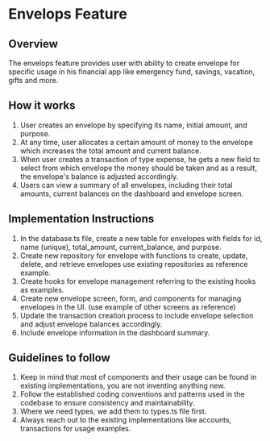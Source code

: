 # Envelops Feature

## Overview

The envelops feature provides user with ability to create envelope for specific
usage in his financial app like emergency fund, savings, vacation, gifts and
more.

## How it works

1. User creates an envelope by specifying its name, initial amount, and purpose.
2. At any time, user allocates a certain amount of money to the envelope which
   increases the total amount and current balance.
3. When user creates a transaction of type expense, he gets a new field to
   select from which envelope the money should be taken and as a result, the
   envelope's balance is adjusted accordingly.
4. Users can view a summary of all envelopes, including their total amounts,
   current balances on the dashboard and envelope screen.

## Implementation Instructions

1. In the database.ts file, create a new table for envelopes with fields for id,
   name (unique), total_amount, current_balance, and purpose.
2. Create new repository for envelope with functions to create, update, delete,
   and retrieve envelopes use existing repositories as reference example.
3. Create hooks for envelope management referring to the existing hooks as
   examples.
4. Create new envelope screen, form, and components for managing envelopes in
   the UI. (use example of other screens as reference)
5. Update the transaction creation process to include envelope selection and
   adjust envelope balances accordingly.
6. Include envelope information in the dashboard summary.

## Guidelines to follow

1. Keep in mind that most of components and their usage can be found in existing
   implementations, you are not inventing anything new.
2. Follow the established coding conventions and patterns used in the codebase
   to ensure consistency and maintainability.
3. Where we need types, we add them to types.ts file first.
4. Always reach out to the existing implementations like accounts, transactions
   for usage examples.
